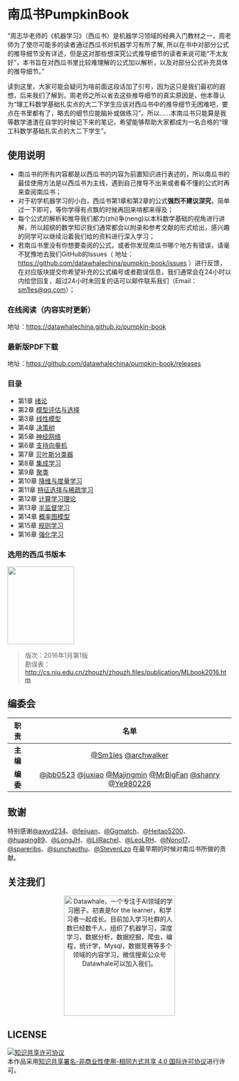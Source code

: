 # 南瓜书PumpkinBook
“周志华老师的《机器学习》（西瓜书）是机器学习领域的经典入门教材之一，周老师为了使尽可能多的读者通过西瓜书对机器学习有所了解, 所以在书中对部分公式的推导细节没有详述，但是这对那些想深究公式推导细节的读者来说可能“不太友好”，本书旨在对西瓜书里比较难理解的公式加以解析，以及对部分公式补充具体的推导细节。”
 
读到这里，大家可能会疑问为啥前面这段话加了引号，因为这只是我们最初的遐想，后来我们了解到，周老师之所以省去这些推导细节的真实原因是，他本尊认为“理工科数学基础扎实点的大二下学生应该对西瓜书中的推导细节无困难吧，要点在书里都有了，略去的细节应能脑补或做练习”。所以......本南瓜书只能算是我等数学渣渣在自学的时候记下来的笔记，希望能够帮助大家都成为一名合格的“理工科数学基础扎实点的大二下学生”。

## 使用说明
- 南瓜书的所有内容都是以西瓜书的内容为前置知识进行表述的，所以南瓜书的最佳使用方法是以西瓜书为主线，遇到自己推导不出来或者看不懂的公式时再来查阅南瓜书；
- 对于初学机器学习的小白，西瓜书第1章和第2章的公式**强烈不建议深究**，简单过一下即可，等你学得有点飘的时候再回来啃都来得及；
- 每个公式的解析和推导我们都力(zhi)争(neng)以本科数学基础的视角进行讲解，所以超纲的数学知识我们通常都会以附录和参考文献的形式给出，感兴趣的同学可以继续沿着我们给的资料进行深入学习；
- 若南瓜书里没有你想要查阅的公式，或者你发现南瓜书哪个地方有错误，请毫不犹豫地去我们GitHub的Issues（ 地址：https://github.com/datawhalechina/pumpkin-book/issues ）进行反馈，在对应版块提交你希望补充的公式编号或者勘误信息，我们通常会在24小时以内给您回复，超过24小时未回复的话可以邮件联系我们（Email：sm1les@qq.com）；

### 在线阅读（内容实时更新）
地址：https://datawhalechina.github.io/pumpkin-book

### 最新版PDF下载
地址：https://github.com/datawhalechina/pumpkin-book/releases

### 目录
- 第1章 [绪论](https://datawhalechina.github.io/pumpkin-book/#/chapter1/chapter1)
- 第2章 [模型评估与选择](https://datawhalechina.github.io/pumpkin-book/#/chapter2/chapter2)
- 第3章 [线性模型](https://datawhalechina.github.io/pumpkin-book/#/chapter3/chapter3)
- 第4章 [决策树](https://datawhalechina.github.io/pumpkin-book/#/chapter4/chapter4)
- 第5章 [神经网络](https://datawhalechina.github.io/pumpkin-book/#/chapter5/chapter5)
- 第6章 [支持向量机](https://datawhalechina.github.io/pumpkin-book/#/chapter6/chapter6)
- 第7章 [贝叶斯分类器](https://datawhalechina.github.io/pumpkin-book/#/chapter7/chapter7)
- 第8章 [集成学习](https://datawhalechina.github.io/pumpkin-book/#/chapter8/chapter8)
- 第9章 [聚类](https://datawhalechina.github.io/pumpkin-book/#/chapter9/chapter9)
- 第10章 [降维与度量学习](https://datawhalechina.github.io/pumpkin-book/#/chapter10/chapter10)
- 第11章 [特征选择与稀疏学习](https://datawhalechina.github.io/pumpkin-book/#/chapter11/chapter11)
- 第12章 [计算学习理论](https://datawhalechina.github.io/pumpkin-book/#/chapter12/chapter12)
- 第13章 [半监督学习](https://datawhalechina.github.io/pumpkin-book/#/chapter13/chapter13)
- 第14章 [概率图模型](https://datawhalechina.github.io/pumpkin-book/#/chapter14/chapter14)
- 第15章 [规则学习](https://datawhalechina.github.io/pumpkin-book/#/chapter15/chapter15)
- 第16章 [强化学习](https://datawhalechina.github.io/pumpkin-book/#/chapter16/chapter16)

### 选用的西瓜书版本
<img src="https://raw.githubusercontent.com/datawhalechina/pumpkin-book/master/res/xigua.jpg" width="150" height= "175">

> 版次：2016年1月第1版<br>
> 勘误表：http://cs.nju.edu.cn/zhouzh/zhouzh.files/publication/MLbook2016.htm

## 编委会
| 职责 | 名单 |
| :---: | :---: |
| **主编** | [@Sm1les](https://github.com/Sm1les) [@archwalker](https://github.com/archwalker) |
| **编委** | [@jbb0523](https://blog.csdn.net/jbb0523) [@juxiao](https://github.com/juxiao) [@Majingmin](https://github.com/Majingmin) [@MrBigFan](https://github.com/MrBigFan) [@shanry](https://github.com/shanry) [@Ye980226](https://github.com/Ye980226) |

## 致谢
特别感谢[@awyd234](https://github.com/awyd234)、[@feijuan](https://github.com/feijuan)、[@Ggmatch](https://github.com/Ggmatch)、[@Heitao5200](https://github.com/Heitao5200)、[@huaqing89](https://github.com/huaqing89)、[@LongJH](https://github.com/LongJH)、[@LilRachel](https://github.com/LilRachel)、[@LeoLRH](https://github.com/LeoLRH)、[@Nono17](https://github.com/Nono17)、[@spareribs](https://github.com/spareribs)、[@sunchaothu](https://github.com/sunchaothu)、[@StevenLzq](https://github.com/StevenLzq) 在最早期的时候对南瓜书所做的贡献。

## 关注我们
<div align=center><img src="https://raw.githubusercontent.com/datawhalechina/pumpkin-book/master/res/qrcode.jpeg" width = "250" height = "270" alt="Datawhale，一个专注于AI领域的学习圈子。初衷是for the learner，和学习者一起成长。目前加入学习社群的人数已经数千人，组织了机器学习，深度学习，数据分析，数据挖掘，爬虫，编程，统计学，Mysql，数据竞赛等多个领域的内容学习，微信搜索公众号Datawhale可以加入我们。"></div>

## LICENSE
<a rel="license" href="http://creativecommons.org/licenses/by-nc-sa/4.0/"><img alt="知识共享许可协议" style="border-width:0" src="https://i.creativecommons.org/l/by-nc-sa/4.0/88x31.png" /></a><br />本作品采用<a rel="license" href="http://creativecommons.org/licenses/by-nc-sa/4.0/">知识共享署名-非商业性使用-相同方式共享 4.0 国际许可协议</a>进行许可。